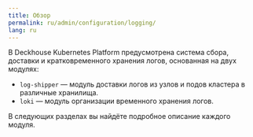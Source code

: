 ```yaml
---
title: Обзор
permalink: ru/admin/configuration/logging/
lang: ru
---
```


В Deckhouse Kubernetes Platform предусмотрена система сбора, доставки и кратковременного хранения логов,
основанная на двух модулях:

- `log-shipper` — модуль доставки логов из узлов и подов кластера в различные хранилища.
- `loki` — модуль организации временного хранения логов.

В следующих разделах вы найдёте подробное описание каждого модуля.
